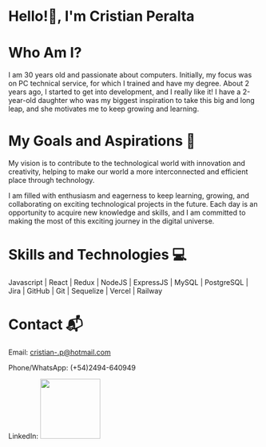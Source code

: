  # Hello!👋, I'm Cristian Peralta

 # Who Am I?

I am 30 years old and  passionate about computers. Initially, my focus was on PC technical service, for which I trained and have my degree. 
About 2 years ago, I started to get into development, and I really like it! I have a 2-year-old daughter who was my biggest inspiration to take this big and long leap, 
 and she motivates me to keep growing and learning.


# My Goals and Aspirations 🚀

My vision is to contribute to the technological world with innovation and creativity, helping to make our world a more interconnected and efficient place through technology.

I am filled with enthusiasm and eagerness to keep learning, growing, and collaborating on exciting technological projects in the future. Each day is an opportunity to acquire new knowledge and skills, and I am committed to making the most of this exciting journey in the digital universe.


# Skills and Technologies 💻

Javascript | React | Redux | NodeJS | ExpressJS | MySQL | PostgreSQL | Jira | GitHub | Git | Sequelize | Vercel | Railway



# Contact 📬


Email: cristian-.p@hotmail.com

Phone/WhatsApp: (+54)2494-640949

LinkedIn:  <a href="https://www.linkedin.com/in/cristian-peralta-a1a229263/" target="_blank"> <img src="https://th.bing.com/th/id/OIP.aGsC0wuuVdQM3TNX4wIamgHaEK?pid=ImgDet&rs=1" width="120" height="120"/></a> 



